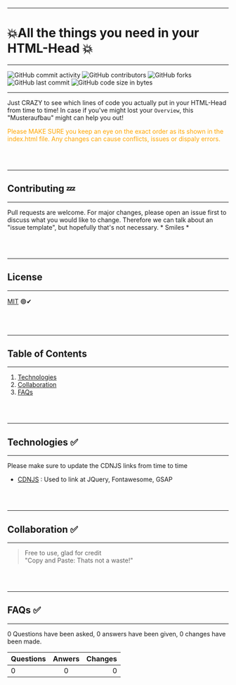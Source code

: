 ***
# 💥All the things you need in your HTML-Head 💥
---


![GitHub commit activity](https://img.shields.io/github/commit-activity/m/Svendolin/HTML-Head-Structuring?style=for-the-badge) ![GitHub contributors](https://img.shields.io/github/contributors/svendolin/HTML-Head-Structuring?style=for-the-badge) ![GitHub forks](https://img.shields.io/github/forks/Svendolin/HTML-Head-Structuring?color=pink&style=for-the-badge) ![GitHub last commit](https://img.shields.io/github/last-commit/Svendolin/HTML-Head-Structuring?style=for-the-badge) ![GitHub code size in bytes](https://img.shields.io/github/languages/code-size/Svendolin/HTML-Head-Structuring?color=yellow&style=for-the-badge)
***
Just CRAZY to see which lines of code you actually put in your HTML-Head from time to time! In case if you've might lost your ```Overview```, this "Musteraufbau" might can help you out!


<span style="color:orange"> Please MAKE SURE you keep an eye on the exact order as its shown in the index.html file. Any changes can cause conflicts, issues or dispaly errors.</span> 

<br />
<br />

***
## Contributing 💤
***

Pull requests are welcome. For major changes, please open an issue first to discuss what you would like to change.
Therefore we can talk about an "issue template", but hopefully that's not necessary. * Smiles *

<br />
<br />

***
## License
***
[MIT](https://choosealicense.com/licenses/mit/) 🟢✔

<br />
<br />

***
## Table of Contents
***
1. [Technologies](#technologies)
2. [Collaboration](#collaboration)
3. [FAQs](#faqs)

<br />
<br />

***
## Technologies ✅
***
 Please make sure to update the CDNJS links from time to time
* [CDNJS](https://cdnjs.com/) : Used to link at JQuery, Fontawesome, GSAP

<br />
<br />

***
## Collaboration ✅
***
> Free to use, glad for credit    
> "Copy and Paste: Thats not a waste!"

<br />
<br />

***
## FAQs ✅
***
0 Questions have been asked, 0 answers have been given, 0 changes have been made.

| Questions | Anwers | Changes |
|:--------------|:-------------:|--------------:|
| 0 | 0 | 0 |



